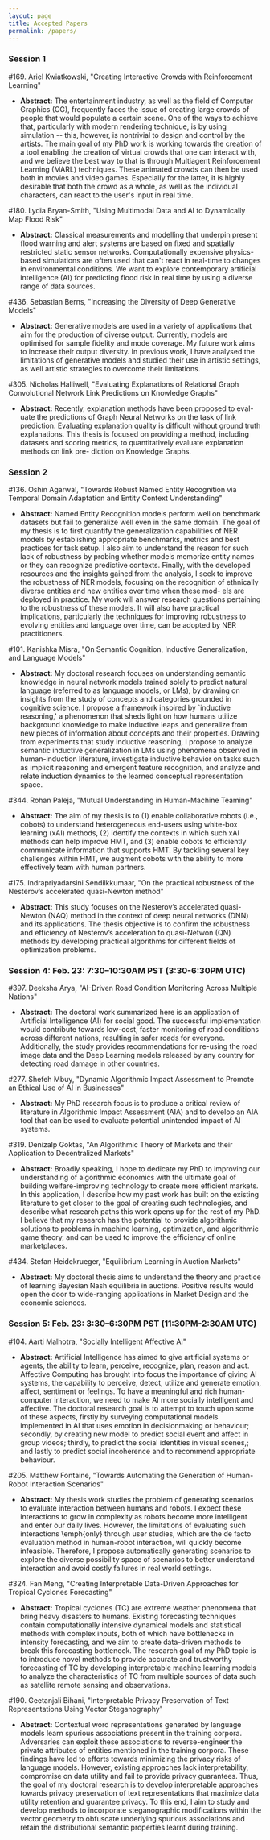```yaml
---
layout: page
title: Accepted Papers
permalink: /papers/
---
```


### Session 1

#169. Ariel Kwiatkowski, "Creating Interactive Crowds with Reinforcement Learning"
- **Abstract:** The entertainment industry, as well as the field of Computer Graphics (CG), frequently faces the issue of creating large crowds of people that would populate a certain scene. One of the ways to achieve that, particularly with modern rendering technique, is by using simulation -- this, however, is nontrivial to design and control by the artists. The main goal of my PhD work is working towards the creation of a tool enabling the creation of virtual crowds that one can interact with, and we believe the best way to that is through Multiagent Reinforcement Learning (MARL) techniques. These animated crowds can then be used both in movies and video games. Especially for the latter, it is highly desirable that both the crowd as a whole, as well as the individual characters, can react to the user's input in real time.

#180. Lydia Bryan-Smith, "Using Multimodal Data and AI to Dynamically Map Flood Risk"
- **Abstract:** Classical measurements and modelling that underpin present flood warning and alert systems are based on fixed and spatially restricted static sensor networks. Computationally expensive physics-based simulations are often used that can't react in real-time to changes in environmental conditions. We want to explore contemporary artificial intelligence (AI) for predicting flood risk in real time by using a diverse range of data sources.

#436. Sebastian Berns, "Increasing the Diversity of Deep Generative Models"
- **Abstract:** Generative models are used in a variety of applications that aim for the production of diverse output. Currently, models are optimised for sample fidelity and mode coverage. My future work aims to increase their output diversity. In previous work, I have analysed the limitations of generative models and studied their use in artistic settings, as well artistic strategies to overcome their limitations.

#305. Nicholas Halliwell, "Evaluating Explanations of Relational Graph Convolutional Network Link Predictions on Knowledge Graphs"
- **Abstract:** Recently, explanation methods have been proposed to eval- uate the predictions of Graph Neural Networks on the task of link prediction. Evaluating explanation quality is difficult without ground truth explanations. This thesis is focused on providing a method, including datasets and scoring metrics, to quantitatively evaluate explanation methods on link pre- diction on Knowledge Graphs.


### Session 2

#136. Oshin Agarwal, "Towards Robust Named Entity Recognition via Temporal Domain Adaptation and Entity Context Understanding"
- **Abstract:** Named Entity Recognition models perform well on benchmark datasets but fail to generalize well even in the same domain. The goal of my thesis is to first quantify the generalization capabilities of NER models by establishing appropriate benchmarks, metrics and best practices for task setup. I also aim to understand the reason for such lack of robustness by probing whether models memorize entity names or they can recognize predictive contexts. Finally, with the developed resources and the insights gained from the analysis, I seek to improve the robustness of NER models, focusing on the recognition of ethnically diverse entities and new entities over time when these mod- els are deployed in practice. My work will answer research questions pertaining to the robustness of these models. It will also have practical implications, particularly the techniques for improving robustness to evolving entities and language over time, can be adopted by NER practitioners.

#101. Kanishka Misra, "On Semantic Cognition, Inductive Generalization, and Language Models"
- **Abstract:** My doctoral research focuses on understanding semantic knowledge in neural network models trained solely to predict natural language (referred to as language models, or LMs), by drawing on insights from the study of concepts and categories grounded in cognitive science. I propose a framework inspired by `inductive reasoning,' a phenomenon that sheds light on how humans utilize background knowledge to make inductive leaps and generalize from new pieces of information about concepts and their properties.
Drawing from experiments that study inductive reasoning, I propose to analyze semantic inductive generalization in LMs using phenomena observed in human-induction literature, investigate inductive behavior on tasks such as implicit reasoning and emergent feature recognition, and analyze and relate induction dynamics to the learned conceptual representation space.

#344. Rohan Paleja, "Mutual Understanding in Human-Machine Teaming"
- **Abstract:** The aim of my thesis is to (1) enable collaborative robots (i.e., cobots) to understand heterogeneous end-users using white-box learning (xAI) methods, (2) identify the contexts in which such xAI methods can help improve HMT, and (3) enable cobots to efficiently communicate information that supports HMT. By tackling several key challenges within HMT, we augment cobots with the ability to more effectively team with human partners. 

#175. Indrapriyadarsini Sendilkkumaar, "On the practical robustness of the Nesterov’s accelerated quasi-Newton method"
- **Abstract:** This study focuses on the Nesterov’s accelerated quasi-Newton (NAQ) method in the context of deep neural networks (DNN) and its applications. The thesis objective is to confirm the robustness and efficiency of Nesterov’s acceleration to quasi-Netwon (QN) methods by developing practical algorithms for different fields of optimization problems.


### Session 4: Feb. 23: 7:30–10:30AM PST (3:30-6:30PM UTC)

#397. Deeksha Arya, "AI-Driven Road Condition Monitoring Across Multiple Nations"
- **Abstract:** The doctoral work summarized here is an application of Artificial Intelligence (AI) for social good. The successful implementation would contribute towards low-cost, faster monitoring of road conditions across different nations, resulting in safer roads for everyone. Additionally, the study provides recommendations for re-using the road image data and the Deep Learning models released by any country for detecting road damage in other countries.

#277. Shefeh Mbuy, "Dynamic Algorithmic Impact Assessment to Promote an Ethical Use of AI in Businesses"
- **Abstract:** My PhD research focus is to produce a critical review of literature in Algorithmic Impact Assessment (AIA) and to develop an AIA tool that can be used to evaluate potential unintended impact of AI systems. 

#319. Denizalp Goktas, "An Algorithmic Theory of Markets and their Application to Decentralized Markets"
- **Abstract:** Broadly speaking, I hope to dedicate my PhD to improving our understanding of algorithmic economics with the ultimate goal of building welfare-improving technology to create more efficient markets. In this application, I describe how my past work has built on the existing literature to get closer to the goal of creating such technologies, and describe what research paths this work opens up for the rest of my PhD. I believe that my research has the potential to provide algorithmic solutions to problems in machine learning, optimization, and algorithmic game theory, and can be used to improve the efficiency of online marketplaces.

#434. Stefan Heidekrueger, "Equilibrium Learning in Auction Markets"
- **Abstract:** My doctoral thesis aims to understand the theory and practice of learning Bayesian Nash equilibria in auctions. Positive results would open the door to wide-ranging applications in Market Design and the economic sciences.


### Session 5: Feb. 23: 3:30–6:30PM PST (11:30PM-2:30AM UTC)

#104. Aarti Malhotra, "Socially Intelligent Affective AI"
- **Abstract:** Artificial Intelligence has aimed to give artificial systems or
agents, the ability to learn, perceive, recognize, plan, reason
and act. Affective Computing has brought into focus the importance
of giving AI systems, the capability to perceive, detect,
utilize and generate emotion, affect, sentiment or feelings.
To have a meaningful and rich human-computer interaction,
we need to make AI more socially intelligent and affective.
The doctoral research goal is to attempt to touch upon
some of these aspects, firstly by surveying computational
models implemented in AI that uses emotion in decisionmaking
or behaviour; secondly, by creating new model to predict
social event and affect in group videos; thirdly, to predict
the social identities in visual scenes,; and lastly to predict social
incoherence and to recommend appropriate behaviour.

#205. Matthew Fontaine, "Towards Automating the Generation of Human-Robot Interaction Scenarios"
- **Abstract:** My thesis work studies the problem of generating scenarios to evaluate interaction between humans and robots. I expect these interactions to grow in complexity as robots become more intelligent and enter our daily lives. However, the limitations of evaluating such interactions \emph{only} through user studies, which are the de facto evaluation method in human-robot interaction, will quickly become infeasible. Therefore, I propose automatically generating scenarios to explore the diverse possibility space of scenarios to better understand interaction and avoid costly failures in real world settings.

#324. Fan Meng, "Creating Interpretable Data-Driven Approaches for Tropical Cyclones Forecasting"
- **Abstract:** Tropical cyclones (TC) are extreme weather phenomena that bring heavy disasters to humans. Existing forecasting techniques contain computationally intensive dynamical models and statistical methods with complex inputs, both of which have bottlenecks in intensity forecasting, and we aim to create data-driven methods to break this forecasting bottleneck. The research goal of my PhD topic is to introduce novel methods to provide accurate and trustworthy forecasting of TC by developing interpretable machine learning models to analyze the characteristics of TC from multiple sources of data such as satellite remote sensing and observations.

#190. Geetanjali Bihani, "Interpretable Privacy Preservation of Text Representations Using Vector Steganography"
- **Abstract:** Contextual word representations generated by language models learn spurious associations present in the training corpora. Adversaries can exploit these associations to reverse-engineer the private attributes of entities mentioned in the training corpora. These findings have led to efforts towards minimizing the privacy risks of language models. However, existing approaches lack interpretability, compromise on data utility and fail to provide privacy guarantees. Thus, the goal of my doctoral research is to develop interpretable approaches towards privacy preservation of text representations that maximize data utility retention and guarantee privacy. To this end, I aim to study and develop methods to incorporate steganographic modifications within the vector geometry to obfuscate underlying spurious associations and retain the distributional semantic properties learnt during training.
